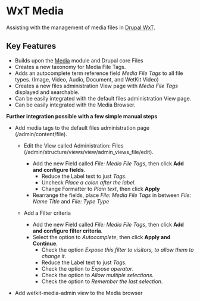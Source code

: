 WxT Media
=========

Assisting with the management of media files in [Drupal WxT][drupalwxt].

Key Features
------------

* Builds upon the [Media][media] module and Drupal core Files
* Creates a new taxonomy for Media File Tags.
* Adds an autocomplete term reference field <i>Media File Tags</i> to all file types. (Image, Video, Audio, Document, and WetKit Video)
* Creates a new files administration View page with <i>Media File Tags</i> displayed and searchable.
* Can be easily integrated with the default files administration View page.
* Can be easily integrated with the Media Browser.


<b>Further integration possible with a few simple manual steps</b>


* Add media tags to the default files administration page (/admin/content/file).
  * Edit the View called Administration: Files (/admin/structure/views/view/admin_views_file/edit).
    * Add the new Field called <i>File: Media File Tags</i>, then click <b>Add and configure fields</b>.
      * Reduce the Label text to just <i>Tags</i>.
      * Uncheck <i>Place a colon after the label</i>.
      * Change Formatter to <i>Plain text</i>, then click <b>Apply</b>
    * Rearrange the fields, place <i>File: Media File Tags</i> in between <i>File: Name Title</i> and <i>File: Type Type</i>

  * Add a Filter criteria
    * Add the new Field called <i>File: Media File Tags</i>, then click <b>Add and configure filter criteria</b>.
    * Select the option to <i>Autocomplete</i>, then click <b>Apply and Continue</b>.
      * Check the option <i>Expose this filter to visitors, to allow them to change it</i>.
      * Reduce the Label text to just <i>Tags</i>.
      * Check the option to <i>Expose operator</i>.
      * Check the option to <i>Allow multiple selections</i>.
      * Check the option to <i>Remember the last selection</i>.


* Add wetkit-media-admin view to the Media browser


<!-- Links Referenced -->

[drupalwxt]:               http://www.drupal.org/project/wetkit
[media]:               http://www.drupal.org/project/media
